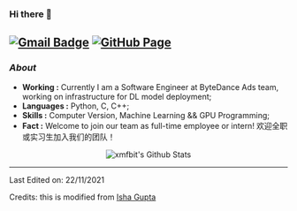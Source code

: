### Hi there 👋
<!-- This is modified from https://github.com/durgeshsamariya/awesome-github-profile-readme-templates/blob/master/Isha2103.md -->

[![Gmail Badge](https://img.shields.io/badge/-xmfbit@gmail.com-c14438?style=flat-square&logo=Gmail&logoColor=white&link=mailto:xmfbit@gmail.com)](mailto:xmfbit@gmail.com) [![GitHub Page](https://img.shields.io/badge/-xmfbit.github.io-c14438?style=flat-square&logo=Website&logoColor=white&link=https://xmfbit.github.io)](https://xmfbit.github.io)
---------------------------------------------------------------------------------------------------------------------------------------------------------------------------------
### <i>About</i>

-  **Working :** Currently I am a Software Engineer	at ByteDance Ads team, working on infrastructure for DL model deployment;
-  **Languages :** Python, C, C++;
-  **Skills :** Computer Version, Machine Learning && GPU Programming;
-  **Fact :** Welcome to join our team as full-time employee or intern! 欢迎全职或实习生加入我们的团队！

<p align="center">
  <img alt="xmfbit's Github Stats" src="https://github-readme-stats.vercel.app/api?username=xmfbit&show_icons=true&theme=radical">
</p>


-----
Last Edited on: 22/11/2021

Credits: this is modified from [Isha Gupta](https://github.com/Isha2103)

